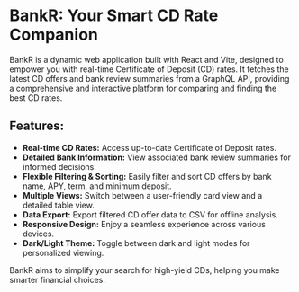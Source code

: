 # BankR: Your Smart CD Rate Companion

BankR is a dynamic web application built with React and Vite, designed to empower you with real-time Certificate of Deposit (CD) rates. It fetches the latest CD offers and bank review summaries from a GraphQL API, providing a comprehensive and interactive platform for comparing and finding the best CD rates.

## Features:
- **Real-time CD Rates:** Access up-to-date Certificate of Deposit rates.
- **Detailed Bank Information:** View associated bank review summaries for informed decisions.
- **Flexible Filtering & Sorting:** Easily filter and sort CD offers by bank name, APY, term, and minimum deposit.
- **Multiple Views:** Switch between a user-friendly card view and a detailed table view.
- **Data Export:** Export filtered CD offer data to CSV for offline analysis.
- **Responsive Design:** Enjoy a seamless experience across various devices.
- **Dark/Light Theme:** Toggle between dark and light modes for personalized viewing.

BankR aims to simplify your search for high-yield CDs, helping you make smarter financial choices.
